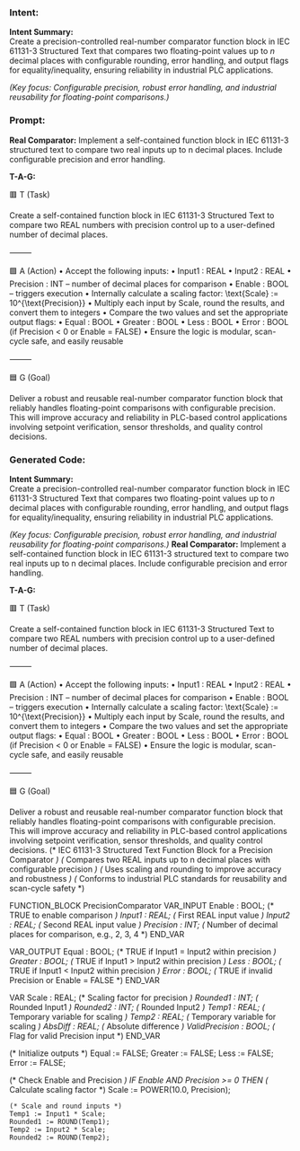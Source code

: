 ### Intent:
**Intent Summary:**  
Create a precision-controlled real-number comparator function block in IEC 61131-3 Structured Text that compares two floating-point values up to *n* decimal places with configurable rounding, error handling, and output flags for equality/inequality, ensuring reliability in industrial PLC applications.  

*(Key focus: Configurable precision, robust error handling, and industrial reusability for floating-point comparisons.)*

### Prompt:
**Real Comparator:**
Implement a self-contained function block in IEC 61131-3 structured text to compare two real inputs up to n decimal places. Include configurable precision and error handling.


**T-A-G:**

🟥 T (Task)

Create a self-contained function block in IEC 61131-3 Structured Text to compare two REAL numbers with precision control up to a user-defined number of decimal places.

⸻

🟩 A (Action)
	•	Accept the following inputs:
	•	Input1 : REAL
	•	Input2 : REAL
	•	Precision : INT – number of decimal places for comparison
	•	Enable : BOOL – triggers execution
	•	Internally calculate a scaling factor:
\text{Scale} := 10^{\text{Precision}}
	•	Multiply each input by Scale, round the results, and convert them to integers
	•	Compare the two values and set the appropriate output flags:
	•	Equal : BOOL
	•	Greater : BOOL
	•	Less : BOOL
	•	Error : BOOL (if Precision < 0 or Enable = FALSE)
	•	Ensure the logic is modular, scan-cycle safe, and easily reusable

⸻

🟦 G (Goal)

Deliver a robust and reusable real-number comparator function block that reliably handles floating-point comparisons with configurable precision. This will improve accuracy and reliability in PLC-based control applications involving setpoint verification, sensor thresholds, and quality control decisions.

### Generated Code:
**Intent Summary:**  
Create a precision-controlled real-number comparator function block in IEC 61131-3 Structured Text that compares two floating-point values up to *n* decimal places with configurable rounding, error handling, and output flags for equality/inequality, ensuring reliability in industrial PLC applications.  

*(Key focus: Configurable precision, robust error handling, and industrial reusability for floating-point comparisons.)*
**Real Comparator:**
Implement a self-contained function block in IEC 61131-3 structured text to compare two real inputs up to n decimal places. Include configurable precision and error handling.


**T-A-G:**

🟥 T (Task)

Create a self-contained function block in IEC 61131-3 Structured Text to compare two REAL numbers with precision control up to a user-defined number of decimal places.

⸻

🟩 A (Action)
	•	Accept the following inputs:
	•	Input1 : REAL
	•	Input2 : REAL
	•	Precision : INT – number of decimal places for comparison
	•	Enable : BOOL – triggers execution
	•	Internally calculate a scaling factor:
\text{Scale} := 10^{\text{Precision}}
	•	Multiply each input by Scale, round the results, and convert them to integers
	•	Compare the two values and set the appropriate output flags:
	•	Equal : BOOL
	•	Greater : BOOL
	•	Less : BOOL
	•	Error : BOOL (if Precision < 0 or Enable = FALSE)
	•	Ensure the logic is modular, scan-cycle safe, and easily reusable

⸻

🟦 G (Goal)

Deliver a robust and reusable real-number comparator function block that reliably handles floating-point comparisons with configurable precision. This will improve accuracy and reliability in PLC-based control applications involving setpoint verification, sensor thresholds, and quality control decisions.
(* IEC 61131-3 Structured Text Function Block for a Precision Comparator *)
(* Compares two REAL inputs up to n decimal places with configurable precision *)
(* Uses scaling and rounding to improve accuracy and robustness *)
(* Conforms to industrial PLC standards for reusability and scan-cycle safety *)

FUNCTION_BLOCK PrecisionComparator
VAR_INPUT
    Enable : BOOL;                  (* TRUE to enable comparison *)
    Input1 : REAL;                  (* First REAL input value *)
    Input2 : REAL;                  (* Second REAL input value *)
    Precision : INT;                (* Number of decimal places for comparison, e.g., 2, 3, 4 *)
END_VAR

VAR_OUTPUT
    Equal : BOOL;                   (* TRUE if Input1 = Input2 within precision *)
    Greater : BOOL;                 (* TRUE if Input1 > Input2 within precision *)
    Less : BOOL;                    (* TRUE if Input1 < Input2 within precision *)
    Error : BOOL;                   (* TRUE if invalid Precision or Enable = FALSE *)
END_VAR

VAR
    Scale : REAL;                   (* Scaling factor for precision *)
    Rounded1 : INT;                 (* Rounded Input1 *)
    Rounded2 : INT;                 (* Rounded Input2 *)
    Temp1 : REAL;                   (* Temporary variable for scaling *)
    Temp2 : REAL;                   (* Temporary variable for scaling *)
    AbsDiff : REAL;                 (* Absolute difference *)
    ValidPrecision : BOOL;          (* Flag for valid Precision input *)
END_VAR

(* Initialize outputs *)
Equal := FALSE;
Greater := FALSE;
Less := FALSE;
Error := FALSE;

(* Check Enable and Precision *)
IF Enable AND Precision >= 0 THEN
    (* Calculate scaling factor *)
    Scale := POWER(10.0, Precision);

    (* Scale and round inputs *)
    Temp1 := Input1 * Scale;
    Rounded1 := ROUND(Temp1);
    Temp2 := Input2 * Scale;
    Rounded2 := ROUND(Temp2);
